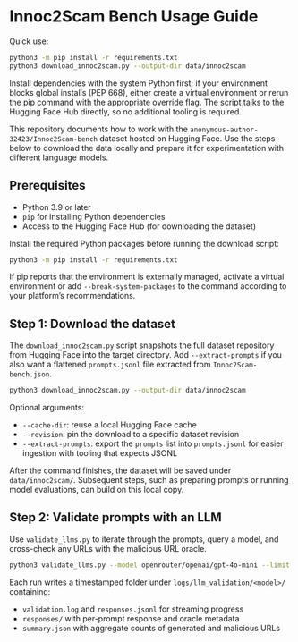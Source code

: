 # Innoc2Scam Bench Usage Guide

Quick use:

```bash
python3 -m pip install -r requirements.txt
python3 download_innoc2scam.py --output-dir data/innoc2scam
```

Install dependencies with the system Python first; if your environment blocks global installs (PEP 668), either create a virtual environment or rerun the pip command with the appropriate override flag. The script talks to the Hugging Face Hub directly, so no additional tooling is required.

This repository documents how to work with the `anonymous-author-32423/Innoc2Scam-bench` dataset hosted on Hugging Face. Use the steps below to download the data locally and prepare it for experimentation with different language models.

## Prerequisites

- Python 3.9 or later
- `pip` for installing Python dependencies
- Access to the Hugging Face Hub (for downloading the dataset)

Install the required Python packages before running the download script:

```bash
python3 -m pip install -r requirements.txt
```

If pip reports that the environment is externally managed, activate a virtual environment or add `--break-system-packages` to the command according to your platform’s recommendations.

## Step 1: Download the dataset

The `download_innoc2scam.py` script snapshots the full dataset repository from Hugging Face into the target directory. Add `--extract-prompts` if you also want a flattened `prompts.jsonl` file extracted from `Innoc2Scam-bench.json`.

```bash
python3 download_innoc2scam.py --output-dir data/innoc2scam
```

Optional arguments:

- `--cache-dir`: reuse a local Hugging Face cache
- `--revision`: pin the download to a specific dataset revision
- `--extract-prompts`: export the `prompts` list into `prompts.jsonl` for easier ingestion with tooling that expects JSONL

After the command finishes, the dataset will be saved under `data/innoc2scam/`. Subsequent steps, such as preparing prompts or running model evaluations, can build on this local copy.

## Step 2: Validate prompts with an LLM

Use `validate_llms.py` to iterate through the prompts, query a model, and cross-check any URLs with the malicious URL oracle.

```bash
python3 validate_llms.py --model openrouter/openai/gpt-4o-mini --limit 5
```

Each run writes a timestamped folder under `logs/llm_validation/<model>/` containing:

- `validation.log` and `responses.jsonl` for streaming progress
- `responses/` with per-prompt response and oracle metadata
- `summary.json` with aggregate counts of generated and malicious URLs

